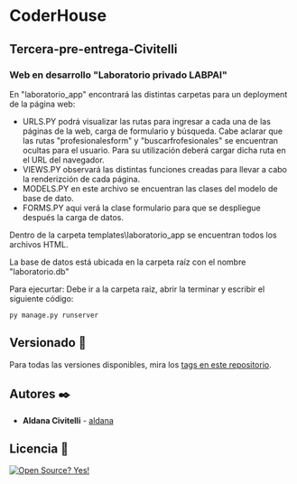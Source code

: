 # CoderHouse

## Tercera-pre-entrega-Civitelli

### Web en desarrollo "Laboratorio privado LABPAI"

En "laboratorio_app" encontrará las distintas carpetas para un deployment de la página web:
+ URLS.PY podrá visualizar las rutas para ingresar a cada una de las páginas de la web, carga de formulario y búsqueda.
  Cabe aclarar que las rutas "profesionalesform" y "buscarfrofesionales" se encuentran ocultas para el usuario. Para su utilización deberá cargar dicha ruta en el URL del navegador. 
+ VIEWS.PY observará las distintas funciones creadas para llevar a cabo la renderizción de cada página.  
+ MODELS.PY en este archivo se encuentran las clases del modelo de base de dato.
+ FORMS.PY aqui verá la clase formulario para que se despliegue después la carga de datos.

Dentro de la carpeta templates\laboratorio_app se encuentran todos los archivos HTML. 

La base de datos está ubicada en la carpeta raíz con el nombre "laboratorio.db"

Para ejecurtar:
Debe ir a la carpeta raiz, abrir la terminar y escribir el siguiente código: 

```
py manage.py runserver
```

## Versionado 📌

Para todas las versiones disponibles, mira los [tags en este repositorio](https://github.com/ACivitelli/Tercera-pre-entrega-Civitelli/tags).

## Autores ✒️

* **Aldana Civitelli** - [aldana](https://github.com/ACivitelli)

## Licencia 📄

[![Open Source? Yes!](https://badgen.net/badge/Open%20Source%20%3F/Yes%21/blue?icon=github)](https://github.com/Naereen/badges/)


